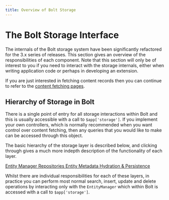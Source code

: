 ```yaml
---
title: Overview of Bolt Storage
---
```

The Bolt Storage Interface
==========================

The internals of the Bolt storage system have been significantly refactored for
the 3.x series of releases. This section gives an overview of the
responsibilities of each component. Note that this section will only be of
interest to you if you need to interact with the storage internals, either when
writing application code or perhaps in developing an extension.

If you are just interested in fetching content records then you can continue to
refer to the <a href="../content-fetching">content fetching pages</a>.

Hierarchy of Storage in Bolt
----------------------------

There is a single point of entry for all storage interactions within Bolt and
this is usually accessible with a call to `$app['storage']`. If you implement
your own controllers, which is normally recommended when you want control over
content fetching, then any queries that you would like to make can be accessed
through this object.

The basic hierarchy of the storage layer is described below, and clicking
through gives a much more indepth description of the functionality of each
layer.

<a class="button large expand docsintro layer" href="./entity-manager">
Entity Manager
</a>

<a class="button large expand docsintro layer" href="./repositories">
Repositories
</a>

<a class="button large expand docsintro layer" href="./entities">
Entity
</a>

<a class="button large expand docsintro layer" href="./entity-metadata">
Metadata
</a>

<a class="button large expand docsintro layer" href="./entity-transforms">
Hydration & Persistence
</a>

Whilst there are individual responsibilities for each of these layers, in
practice you can perform most normal search, insert, update and delete
operations by interacting only with the `EntityManager` which within Bolt is
accessed with a call to `$app['storage']`.
